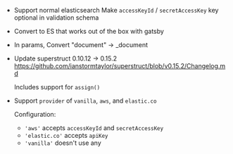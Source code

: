 - Support normal elasticsearch
  Make `accessKeyId` / `secretAccessKey` key optional in validation schema
- Convert to ES that works out of the box with gatsby
- In params, Convert "document" -> \_document
- Update superstruct 0.10.12 -> 0.15.2
  https://github.com/ianstormtaylor/superstruct/blob/v0.15.2/Changelog.md

  Includes support for `assign()`

- Support `provider` of `vanilla`, `aws`, and `elastic.co`

  Configuration:

  - `'aws'` accepts `accessKeyId` and `secretAccessKey`
  - `'elastic.co'` accepts `apiKey`
  - `'vanilla'` doesn't use any
